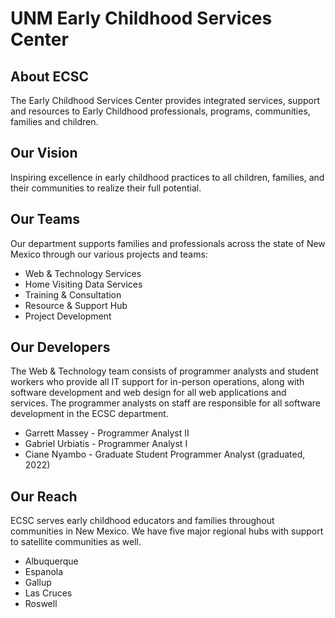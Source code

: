 # UNM Early Childhood Services Center

## About ECSC
The Early Childhood Services Center provides integrated services, support and resources to Early Childhood professionals, programs, communities, families and children.

## Our Vision
Inspiring excellence in early childhood practices to all children, families, and their communities to realize their full potential.

## Our Teams
Our department supports families and professionals across the state of New Mexico through our various projects and teams:

* Web & Technology Services
* Home Visiting Data Services
* Training & Consultation
* Resource & Support Hub
* Project Development

## Our Developers
The Web & Technology team consists of programmer analysts and student workers who provide all IT support for in-person operations, along with software development and web design for all web applications and services. The programmer analysts on staff are responsible for all software development in the ECSC department.

* Garrett Massey - Programmer Analyst II
* Gabriel Urbiatis - Programmer Analyst I
* Ciane Nyambo - Graduate Student Programmer Analyst (graduated, 2022)

## Our Reach
ECSC serves early childhood educators and families throughout communities in New Mexico. We have five major regional hubs with support to satellite communities as well.

* Albuquerque
* Espanola
* Gallup
* Las Cruces
* Roswell
